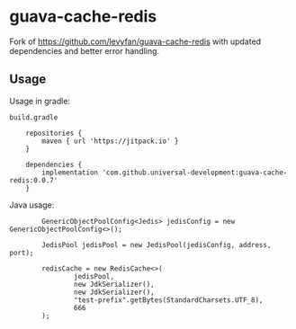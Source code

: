 # guava-cache-redis

Fork of https://github.com/levyfan/guava-cache-redis with updated dependencies and better error handling.

## Usage

Usage in gradle:

`build.gradle`
```
    repositories {
        maven { url 'https://jitpack.io' }
    }

    dependencies {
        implementation 'com.github.universal-development:guava-cache-redis:0.0.7'
    }
```

Java usage:
```
        GenericObjectPoolConfig<Jedis> jedisConfig = new GenericObjectPoolConfig<>();

        JedisPool jedisPool = new JedisPool(jedisConfig, address, port);

        redisCache = new RedisCache<>(
                jedisPool,
                new JdkSerializer(),
                new JdkSerializer(),
                "test-prefix".getBytes(StandardCharsets.UTF_8),
                666
        );
```
